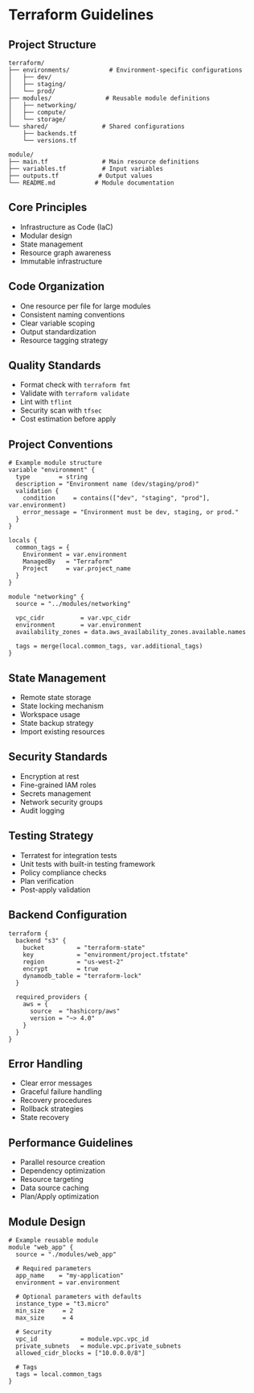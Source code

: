 # Terraform Guidelines

## Project Structure
```
terraform/
├── environments/           # Environment-specific configurations
│   ├── dev/
│   ├── staging/
│   └── prod/
├── modules/               # Reusable module definitions
│   ├── networking/
│   ├── compute/
│   └── storage/
└── shared/               # Shared configurations
    ├── backends.tf
    └── versions.tf

module/
├── main.tf               # Main resource definitions
├── variables.tf          # Input variables
├── outputs.tf           # Output values
└── README.md           # Module documentation
```

## Core Principles
- Infrastructure as Code (IaC)
- Modular design
- State management
- Resource graph awareness
- Immutable infrastructure

## Code Organization
- One resource per file for large modules
- Consistent naming conventions
- Clear variable scoping
- Output standardization
- Resource tagging strategy

## Quality Standards
- Format check with `terraform fmt`
- Validate with `terraform validate`
- Lint with `tflint`
- Security scan with `tfsec`
- Cost estimation before apply

## Project Conventions
```hcl
# Example module structure
variable "environment" {
  type        = string
  description = "Environment name (dev/staging/prod)"
  validation {
    condition     = contains(["dev", "staging", "prod"], var.environment)
    error_message = "Environment must be dev, staging, or prod."
  }
}

locals {
  common_tags = {
    Environment = var.environment
    ManagedBy   = "Terraform"
    Project     = var.project_name
  }
}

module "networking" {
  source = "../modules/networking"

  vpc_cidr          = var.vpc_cidr
  environment       = var.environment
  availability_zones = data.aws_availability_zones.available.names

  tags = merge(local.common_tags, var.additional_tags)
}
```

## State Management
- Remote state storage
- State locking mechanism
- Workspace usage
- State backup strategy
- Import existing resources

## Security Standards
- Encryption at rest
- Fine-grained IAM roles
- Secrets management
- Network security groups
- Audit logging

## Testing Strategy
- Terratest for integration tests
- Unit tests with built-in testing framework
- Policy compliance checks
- Plan verification
- Post-apply validation

## Backend Configuration
```hcl
terraform {
  backend "s3" {
    bucket         = "terraform-state"
    key            = "environment/project.tfstate"
    region         = "us-west-2"
    encrypt        = true
    dynamodb_table = "terraform-lock"
  }

  required_providers {
    aws = {
      source  = "hashicorp/aws"
      version = "~> 4.0"
    }
  }
}
```

## Error Handling
- Clear error messages
- Graceful failure handling
- Recovery procedures
- Rollback strategies
- State recovery

## Performance Guidelines
- Parallel resource creation
- Dependency optimization
- Resource targeting
- Data source caching
- Plan/Apply optimization

## Module Design
```hcl
# Example reusable module
module "web_app" {
  source = "./modules/web_app"

  # Required parameters
  app_name    = "my-application"
  environment = var.environment

  # Optional parameters with defaults
  instance_type = "t3.micro"
  min_size     = 2
  max_size     = 4

  # Security
  vpc_id            = module.vpc.vpc_id
  private_subnets   = module.vpc.private_subnets
  allowed_cidr_blocks = ["10.0.0.0/8"]

  # Tags
  tags = local.common_tags
}
